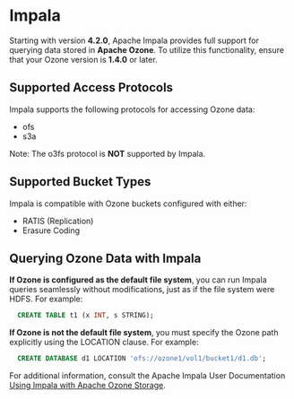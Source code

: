 # Impala

Starting with version **4.2.0**, Apache Impala provides full support for
querying data stored in **Apache Ozone**. To utilize this functionality,
ensure that your Ozone version is **1.4.0** or later.

## Supported Access Protocols

Impala supports the following protocols for accessing Ozone data:

* ofs
* s3a

Note: The o3fs protocol is **NOT** supported by Impala.

## Supported Bucket Types

Impala is compatible with Ozone buckets configured with either:

* RATIS (Replication)
* Erasure Coding

## Querying Ozone Data with Impala

**If Ozone is configured as the default file system**, you can run Impala
queries seamlessly without modifications, just as if the file system were
HDFS. For example:

```sql
  CREATE TABLE t1 (x INT, s STRING);
```

**If Ozone is not the default file system**, you must specify the Ozone path
explicitly using the LOCATION clause. For example:

```sql
  CREATE DATABASE d1 LOCATION 'ofs://ozone1/vol1/bucket1/d1.db';
```

For additional information, consult the Apache Impala User Documentation
[Using Impala with Apache Ozone Storage](https://impala.apache.org/docs/build/html/topics/impala_ozone.html).
